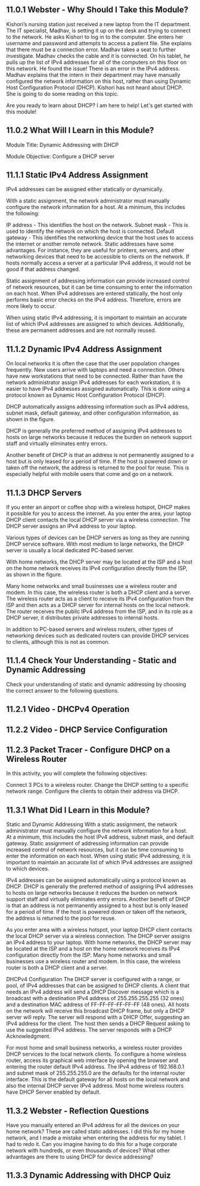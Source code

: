 ## 11.0.1 Webster - Why Should I Take this Module?

Kishori’s nursing station just received a new laptop from the IT department. The IT specialist, Madhav, is setting it up on the desk and trying to connect to the network. He asks Kishori to log in to the computer. She enters her username and password and attempts to access a patient file. She explains that there must be a connection error. Madhav takes a seat to further investigate. Madhav checks the cable and it is connected. On his tablet, he pulls up the list of IPv4 addresses for all of the computers on this floor on this network. He found the issue! There is an error in the IPv4 address. Madhav explains that the intern in their department may have manually configured the network information on this host, rather than using Dynamic Host Configuration Protocol (DHCP). Kishori has not heard about DHCP. She is going to do some reading on this topic.

Are you ready to learn about DHCP? I am here to help! Let's get started with this module!



## 11.0.2 What Will I Learn in this Module?
Module Title: Dynamic Addressing with DHCP

Module Objective: Configure a DHCP server




## 11.1.1 Static IPv4 Address Assignment
IPv4 addresses can be assigned either statically or dynamically.

With a static assignment, the network administrator must manually configure the network information for a host. At a minimum, this includes the following:

IP address - This identifies the host on the network.
Subnet mask - This is used to identify the network on which the host is connected.
Default gateway - This identifies the networking device that the host uses to access the internet or another remote network.
Static addresses have some advantages. For instance, they are useful for printers, servers, and other networking devices that need to be accessible to clients on the network. If hosts normally access a server at a particular IPv4 address, it would not be good if that address changed.

Static assignment of addressing information can provide increased control of network resources, but it can be time consuming to enter the information on each host. When IPv4 addresses are entered statically, the host only performs basic error checks on the IPv4 address. Therefore, errors are more likely to occur.

When using static IPv4 addressing, it is important to maintain an accurate list of which IPv4 addresses are assigned to which devices. Additionally, these are permanent addresses and are not normally reused.

## 11.1.2 Dynamic IPv4 Address Assignment
On local networks it is often the case that the user population changes frequently. New users arrive with laptops and need a connection. Others have new workstations that need to be connected. Rather than have the network administrator assign IPv4 addresses for each workstation, it is easier to have IPv4 addresses assigned automatically. This is done using a protocol known as Dynamic Host Configuration Protocol (DHCP).

DHCP automatically assigns addressing information such as IPv4 address, subnet mask, default gateway, and other configuration information, as shown in the figure.

DHCP is generally the preferred method of assigning IPv4 addresses to hosts on large networks because it reduces the burden on network support staff and virtually eliminates entry errors.

Another benefit of DHCP is that an address is not permanently assigned to a host but is only leased for a period of time. If the host is powered down or taken off the network, the address is returned to the pool for reuse. This is especially helpful with mobile users that come and go on a network.


## 11.1.3 DHCP Servers
If you enter an airport or coffee shop with a wireless hotspot, DHCP makes it possible for you to access the internet. As you enter the area, your laptop DHCP client contacts the local DHCP server via a wireless connection. The DHCP server assigns an IPv4 address to your laptop.

Various types of devices can be DHCP servers as long as they are running DHCP service software. With most medium to large networks, the DHCP server is usually a local dedicated PC-based server.

With home networks, the DHCP server may be located at the ISP and a host on the home network receives its IPv4 configuration directly from the ISP, as shown in the figure.


Many home networks and small businesses use a wireless router and modem. In this case, the wireless router is both a DHCP client and a server. The wireless router acts as a client to receive its IPv4 configuration from the ISP and then acts as a DHCP server for internal hosts on the local network. The router receives the public IPv4 address from the ISP, and in its role as a DHCP server, it distributes private addresses to internal hosts.

In addition to PC-based servers and wireless routers, other types of networking devices such as dedicated routers can provide DHCP services to clients, although this is not as common.


## 11.1.4 Check Your Understanding - Static and Dynamic Addressing
Check your understanding of static and dynamic addressing by choosing the correct answer to the following questions.


## 11.2.1 Video - DHCPv4 Operation

## 11.2.2 Video - DHCP Service Configuration

## 11.2.3 Packet Tracer - Configure DHCP on a Wireless Router
In this activity, you will complete the following objectives:

Connect 3 PCs to a wireless router.
Change the DHCP setting to a specific network range.
Configure the clients to obtain their address via DHCP.

## 11.3.1 What Did I Learn in this Module?

Static and Dynamic Addressing
With a static assignment, the network administrator must manually configure the network information for a host. At a minimum, this includes the host IPv4 address, subnet mask, and default gateway. Static assignment of addressing information can provide increased control of network resources, but it can be time consuming to enter the information on each host. When using static IPv4 addressing, it is important to maintain an accurate list of which IPv4 addresses are assigned to which devices.

IPv4 addresses can be assigned automatically using a protocol known as DHCP. DHCP is generally the preferred method of assigning IPv4 addresses to hosts on large networks because it reduces the burden on network support staff and virtually eliminates entry errors. Another benefit of DHCP is that an address is not permanently assigned to a host but is only leased for a period of time. If the host is powered down or taken off the network, the address is returned to the pool for reuse.

As you enter area with a wireless hotspot, your laptop DHCP client contacts the local DHCP server via a wireless connection. The DHCP server assigns an IPv4 address to your laptop. With home networks, the DHCP server may be located at the ISP and a host on the home network receives its IPv4 configuration directly from the ISP. Many home networks and small businesses use a wireless router and modem. In this case, the wireless router is both a DHCP client and a server.

DHCPv4 Configuration
The DHCP server is configured with a range, or pool, of IPv4 addresses that can be assigned to DHCP clients. A client that needs an IPv4 address will send a DHCP Discover message which is a broadcast with a destination IPv4 address of 255.255.255.255 (32 ones) and a destination MAC address of FF-FF-FF-FF-FF-FF (48 ones). All hosts on the network will receive this broadcast DHCP frame, but only a DHCP server will reply. The server will respond with a DHCP Offer, suggesting an IPv4 address for the client. The host then sends a DHCP Request asking to use the suggested IPv4 address. The server responds with a DHCP Acknowledgment.

For most home and small business networks, a wireless router provides DHCP services to the local network clients. To configure a home wireless router, access its graphical web interface by opening the browser and entering the router default IPv4 address. The IPv4 address of 192.168.0.1 and subnet mask of 255.255.255.0 are the defaults for the internal router interface. This is the default gateway for all hosts on the local network and also the internal DHCP server IPv4 address. Most home wireless routers have DHCP Server enabled by default.

## 11.3.2 Webster - Reflection Questions

Have you manually entered an IPv4 address for all the devices on your home network? These are called static addresses. I did this for my home network, and I made a mistake when entering the address for my tablet. I had to redo it. Can you imagine having to do this for a huge corporate network with hundreds, or even thousands of devices? What other advantages are there to using DHCP for device addressing?

## 11.3.3 Dynamic Addressing with DHCP Quiz

